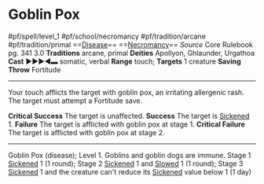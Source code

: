 # Goblin Pox
#pf/spell/level_1 #pf/school/necromancy #pf/tradition/arcane #pf/tradition/primal
==[Disease](../../../Traits/Disease.md)== ==[Necromancy](../../../Traits/Necromancy.md)==
*Source* Core Rulebook pg. 341 3.0
**Traditions** arcane, primal
**Deities** Apollyon, Ghlaunder, Urgathoa
**Cast** ►►►◄▬ somatic, verbal
**Range** touch; **Targets** 1 creature
**Saving Throw** Fortitude

---
Your touch afflicts the target with goblin pox, an irritating allergenic rash. The target must attempt a Fortitude save.

**Critical Success** The target is unaffected.
**Success** The target is [Sickened](../../../Conditions/Sickened.md) 1.
**Failure** The target is afflicted with goblin pox at stage 1.
**Critical Failure** The target is afflicted with goblin pox at stage 2.

---
Goblin Pox (disease); Level 1. Goblins and goblin dogs are immune. Stage 1 [Sickened](../../../Conditions/Sickened.md) 1 (1 round); Stage 2 [Sickened](../../../Conditions/Sickened.md) 1 and [Slowed](../../../Conditions/Slowed.md) 1 (1 round); Stage 3 [Sickened](../../../Conditions/Sickened.md) 1 and the creature can't reduce its [Sickened](../../../Conditions/Sickened.md) value below 1 (1 day)